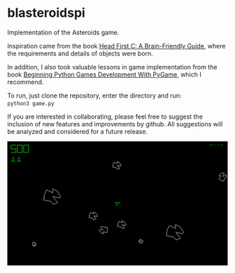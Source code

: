 # blasteroidspi
Implementation of the Asteroids game.  
  
Inspiration came from the book [Head First C: A Brain-Friendly Guide](https://www.amazon.com/Head-First-C-Brain-Friendly-Guide/dp/1449399916/ref=sr_1_1?crid=3PXLMYX4NOXK9&keywords=head+first+c&qid=1641307105&sprefix=head+first+c%2Caps%), where the requirements and details of objects were born.  
  
In addition, I also took valuable lessons in game implementation from the book [Beginning Python Games Development With PyGame](https://www.amazon.com/Beginning-Python-Games-Development-Second/dp/1484209710/ref=sr_1_1?crid=2RZA8MBSIDFR7&keywords=beginning+python+game+development%27&qid=1641307247&sprefix=beginning+python), which I recommend.  

To run, just clone the repository, enter the directory and run:  
`python3 game.py`  
  
If you are interested in collaborating, please feel free to suggest the inclusion of new features and improvements by github. All suggestions will be analyzed and considered for a future release.  
    
![screenshot](screenshot.png)
